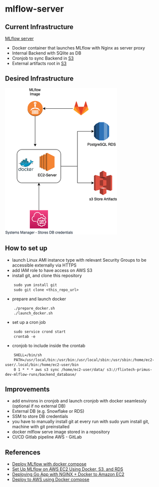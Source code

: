 # mlflow-server

## Current Infrastructure

[MLflow server](TBD)

- Docker container that launches MLflow with Nginx as server proxy
- Internal Backend with SQlite as DB
- Cronjob to sync Backend in [S3](TBD)
- External artifacts root in [S3](TBD)

## Desired Infrastructure
![MLflow server infra](images/mlflow_server.png)

## How to set up
- launch Linux AMI instance type with relevant Security Groups to be accessible externally via HTTPS
- add IAM role to have access on AWS S3
- install git, and clone this repository
```
    sudo yum install git
    sudo git clone <this_repo_url>
```  
- prepare and launch docker
```
    ./prepare_docker.sh
    ./launch_docker.sh
```  
- set up a cron job
```
    sudo service crond start
    crontab -e
```  
- cronjob to include inside the crontab
```
    SHELL=/bin/sh
    PATH=/usr/local/bin:/usr/bin:/usr/local/sbin:/usr/sbin:/home/ec2-user/.local/bin:/home/ec2-user/bin
    0 1 * * * aws s3 sync /home/ec2-user/data/ s3://flixtech-primus-dev-mlflow-runs/backend_database/
```
    

## Improvements
- add environs in cronjob and launch cronjob with docker seamlessly (optional if no external DB)
- External DB (e.g. Snowflake or RDS)
- SSM to store DB credentials
- you have to manually install git at every run with sudo yum install git, machine with git preinstalled
- docker mlflow serve image stored in a repository
- CI/CD Gitlab pipeline AWS - GitLab

## References
- [Deploy MLflow with docker compose](https://towardsdatascience.com/deploy-mlflow-with-docker-compose-8059f16b6039)
- [Set Up MLflow on AWS EC2 Using Docker, S3, and RDS](https://aws.plainenglish.io/set-up-mlflow-on-aws-ec2-using-docker-s3-and-rds-90d96798e555)
- [Deploying Go App with NGINX + Docker to Amazon EC2](https://medium.com/easyread/deploying-go-app-with-nginx-docker-to-aws-ec2-b33d458918fd)
- [Deploy to AWS using Docker compose](https://medium.com/@umairnadeem/deploy-to-aws-using-docker-compose-simple-210d71f43e67)